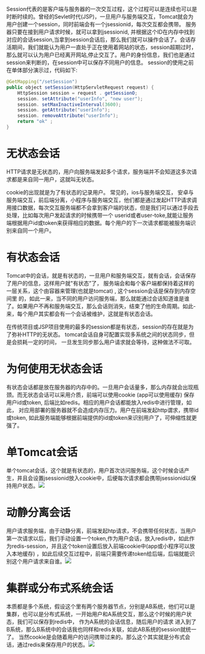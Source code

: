 Session代表的是客户端与服务器的一次交互过程，这个过程可以是连续也可以是时断时续的。曾经的Sevlet时代(JSP)，一旦用户与服务端交互，Tomcat就会为用户创建一个session，同时前端会有一个jsessionid，每次交互都会携带。
服务器只要在接到用户请求时候，就可以拿到jsessionid, 并根据这个ID在内存中找到对应的会话session,当拿到session会话后，那么我们就可以操作会话了。会话存活期间，我们就能认为用户一直处于正在使用着网站的状态，session超期过时，那么就可以认为用户已经离开网站,停止交互了。用户的身份信息，我们也是通过session来判断的，在session中可以保存不同用户的信息。
session的使用之前在单体部分演示过，代码如下:

```java
@GetMapping("/setSession")
public object setSession(HttpServletRequest request) {
	HttpSession session = request . getSessionO;
	session. setAttribute("userInfo", "new user");
	session. setMaxInactiveInterval(3600);
	session. getAttribute("userInfo");
	session. removeAttribute("userInfo");
	return "ok" ;
}
```
# 无状态会话
HTTP请求是无状态的，用户向服务端发起多个请求，服务端并不会知道这多次请求都是来自同一用户，这就叫无状态。


cookie的出现就是为了有状态的记录用户。
常见的，ios与服务端交互， 安卓与服务端交互，前后端分离，小程序与服务端交互，他们都是通过发起HTTP请求调用接口数据，每次交互服务端都不会拿到客户端的状态，但是我们可以通过手段去处理，比如每次用户发起请求的时候携带一个
userid或者user-toke,就能让服务端根据用户id或token来获得相应的数据。每个用户的下一次请求都能被服务端识别来自同一个用户。

# 有状态会话
Tomcat中的会话，就是有状态的，一旦用户和服务端交互，就有会话，会话保存了用户的信息，这样用户就"有状态”了， 服务端会和每个客户端都保持着这样的一层关系，这个由容器来管理(也就是tomcat) , 这个session会话是保存到内存空间里
的，如此一来，当不同的用户访问服务端，那么就能通过会话知道谁是谁了。如果用户不再和服务端交互，那么会话则消失，结束了他的生命周期。如此-来，每个用户其实都会有一个会话被维护，这就是有状态会话。

在传统项目或JSP项目使用的最多的session都是有状态，session的存在就是为了弥补HTTP的无状态。
tomcat会话自身可配置实现多系统之间的状态同步，但是会损耗一定的时间， 一旦发生同步那么用户请求就会等待，这种做法不可取。

# 为何使用无状态会话
有状态会话都是放在服务器的内存中的。一旦用户会话量多，那么内存就会出现瓶颈。而无状态会话可以采用介质，前端可以使用cookie (app可以使用缓存) 保存用户id或token, 后端比如redis。相应的用户会话都能放入redis中进行管理，如此，
对应用部署的服务器就不会造成内存压力。用户在前端发起http谓求，携带id或token, 如此服务端能够根据前端提供的id或token来识别用户了，可伸缩性就更强了。

# 单Tomcat会话
单个tomcat会话，这个就是有状态的，用户首次访问服务端，这个时候会话产生，井且会设置jsessionid放入cookie中，后绠每次请求都会携带jsessionid以保持用户状态。![](https://img-blog.csdnimg.cn/20210108154037961.png?x-oss-process=image/watermark,type_ZmFuZ3poZW5naGVpdGk,shadow_10,text_aHR0cHM6Ly9ibG9nLmNzZG4ubmV0L3FxXzMzNTg5NTEw,size_1,color_FFFFFF,t_70)
# 动静分离会话
用户请求服务端，由于动静分离，前端发起htp请求，不会携带任何状态，当用户 第一次请求以后，我们手动设置一个token,作为用户会话，放入redis中，如此作为redis-session，并且这个token设置后放入前端cookie中(app或小程序可以放
入本地缓存) ，如此后续交互过程中，前端只需要传递token给后端，后端就能识别这个用户请求来自谁。![](https://img-blog.csdnimg.cn/20210108155044355.png?x-oss-process=image/watermark,type_ZmFuZ3poZW5naGVpdGk,shadow_10,text_aHR0cHM6Ly9ibG9nLmNzZG4ubmV0L3FxXzMzNTg5NTEw,size_1,color_FFFFFF,t_70)
# 集群或分布式系统会话
本质都是多个系统，假设这个里有两个服务器节点，分别是AB系统，他们可以是集群，也可以是分布式系统，一开始用户和A系统交互，那么这个时候的用户状态，我们可以保存到redis中， 作为A系统的会话信息，随后用户的请求
进入到了B系统，那么B系统中的会话我也同样和redis关联，如此AB系统的session就统一 了。 当然cookie是会随着用户的访问携带过来的。那么这个其实就是分布式会话，通过redis来保存用户的状态。![](https://img-blog.csdnimg.cn/20210108155139704.png?x-oss-process=image/watermark,type_ZmFuZ3poZW5naGVpdGk,shadow_10,text_aHR0cHM6Ly9ibG9nLmNzZG4ubmV0L3FxXzMzNTg5NTEw,size_1,color_FFFFFF,t_70)
